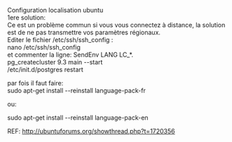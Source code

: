 Configuration localisation ubuntu   
1ere solution:    
Ce est un problème commun si vous vous connectez à distance, la solution est de ne pas transmettre vos paramètres régionaux.   
Editer le fichier /etc/ssh/ssh_config :   
nano /etc/ssh/ssh_config    
et commenter la ligne: SendEnv LANG LC_*.   
pg_createcluster 9.3 main --start    
/etc/init.d/postgres restart    


par fois il faut faire:   
sudo apt-get install --reinstall language-pack-fr   

ou:

sudo apt-get install --reinstall language-pack-en


REF: http://ubuntuforums.org/showthread.php?t=1720356   
